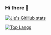### Hi there 👋

[![Jie's GitHub stats](https://github-readme-stats.vercel.app/api?username=jie-jay&count_private=true)](https://github.com/jie-jay)

[![Top Langs](https://github-readme-stats.vercel.app/api/top-langs/?username=jie-jay&langs_count=8)](https://github.com/jie-jay)



<!--
**jie-jay/jie-jay** is a ✨ _special_ ✨ repository because its `README.md` (this file) appears on your GitHub profile.

Here are some ideas to get you started:

- 🔭 I’m currently working on ...
- 🌱 I’m currently learning ...
- 👯 I’m looking to collaborate on ...
- 🤔 I’m looking for help with ...
- 💬 Ask me about ...
- 📫 How to reach me: ...
- 😄 Pronouns: ...
- ⚡ Fun fact: ...
-->

